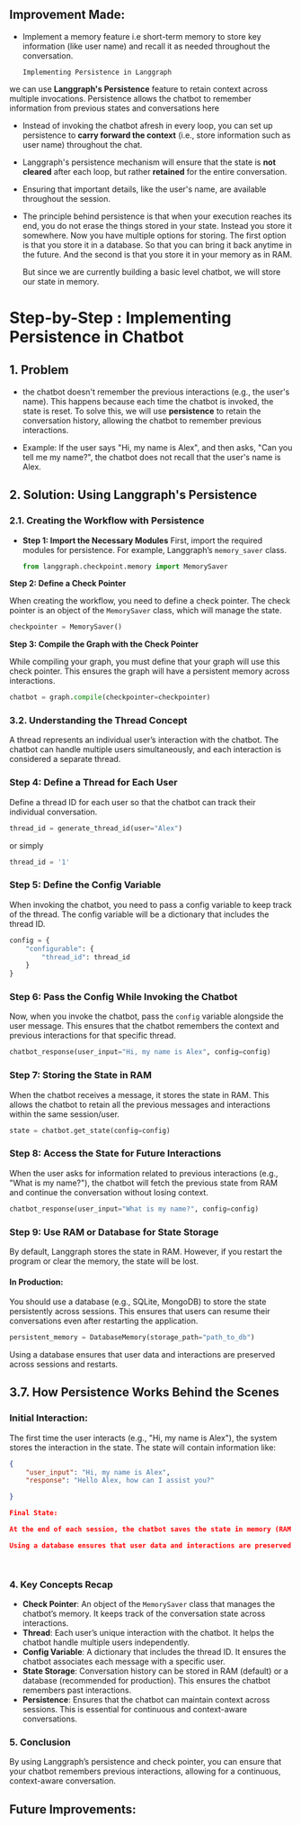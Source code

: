 ##  Improvement Made:

-  Implement a memory feature i.e short-term memory to store key information (like user name) and recall it as needed throughout the conversation.  
    
       Implementing Persistence in Langgraph
 
 we can use **Langgraph's Persistence** feature to retain context across multiple invocations. Persistence allows the chatbot to remember information from previous states and conversations
here 
- Instead of invoking the chatbot afresh in every loop, you can set up persistence to **carry forward the context** (i.e., store information such as user name) throughout the chat.
- Langgraph's persistence mechanism will ensure that the state is **not cleared** after each loop, but rather **retained** for the entire conversation.
- Ensuring that important details, like the user's name, are available throughout the session.

- The principle behind persistence is that when your execution reaches its end, you do not erase the things stored in your state. Instead you store it somewhere. Now you have multiple options for storing. 
The first option is that you store it in a database. So that you can bring it back anytime in the future.
And the second is that you store it in your memory as in RAM. 

     But since we are currently building a basic level chatbot, we will store our state in memory. 


# Step-by-Step : Implementing Persistence in Chatbot

## 1. **Problem**
- the chatbot doesn't remember the previous interactions (e.g., the user's name). This happens because each time the chatbot is invoked, the state is reset. To solve this, we will use **persistence** to retain the conversation history, allowing the chatbot to remember previous interactions.

- Example: If the user says "Hi, my name is Alex", and then asks, "Can you tell me my name?", the chatbot does not recall that the user's name is Alex.

## 2. **Solution: Using Langgraph's Persistence**

### 2.1. **Creating the Workflow with Persistence**

- **Step 1: Import the Necessary Modules**
  First,  import the required modules for persistence.
   For example, Langgraph’s `memory_saver` class.
  
  ```python
  from langgraph.checkpoint.memory import MemorySaver


 **Step 2: Define a Check Pointer**

When creating the workflow, you need to define a check pointer. The check pointer is an object of the `MemorySaver` class, which will manage the state.

```python
checkpointer = MemorySaver()
```



**Step 3: Compile the Graph with the Check Pointer**

While compiling your graph, you must define that your graph will use this check pointer. This ensures the graph will have a persistent memory across interactions.

```python
chatbot = graph.compile(checkpointer=checkpointer)

```


### 3.2. Understanding the Thread Concept

A thread represents an individual user’s interaction with the chatbot. The chatbot can handle multiple users simultaneously, and each interaction is considered a separate thread.

### Step 4: Define a Thread for Each User

Define a thread ID for each user so that the chatbot can track their individual conversation.

```python
thread_id = generate_thread_id(user="Alex")

```
or simply
```python
thread_id = '1'

```


### Step 5: Define the Config Variable

When invoking the chatbot, you need to pass a config variable to keep track of the thread. The config variable will be a dictionary that includes the thread ID.

```python
config = {
    "configurable": {
        "thread_id": thread_id
    }
}
```

### Step 6: Pass the Config While Invoking the Chatbot

Now, when you invoke the chatbot, pass the `config` variable alongside the user message. This ensures that the chatbot remembers the context and previous interactions for that specific thread.

```python
chatbot_response(user_input="Hi, my name is Alex", config=config)
```

### Step 7: Storing the State in RAM

When the chatbot receives a message, it stores the state in RAM. This allows the chatbot to retain all the previous messages and interactions within the same session/user.

```python
state = chatbot.get_state(config=config)
```


### Step 8: Access the State for Future Interactions

When the user asks for information related to previous interactions (e.g., "What is my name?"), the chatbot will fetch the previous state from RAM and continue the conversation without losing context.

```python
chatbot_response(user_input="What is my name?", config=config)
```



### Step 9: Use RAM or Database for State Storage

By default, Langgraph stores the state in RAM. However, if you restart the program or clear the memory, the state will be lost.

#### In Production:
You should use a database (e.g., SQLite, MongoDB) to store the state persistently across sessions. This ensures that users can resume their conversations even after restarting the application.

```python
persistent_memory = DatabaseMemory(storage_path="path_to_db")

```
Using a database ensures that user data and interactions are preserved across sessions and restarts.



## 3.7. How Persistence Works Behind the Scenes

### Initial Interaction:
The first time the user interacts (e.g., "Hi, my name is Alex"), the system stores the interaction in the state. The state will contain information like:

```json
{
    "user_input": "Hi, my name is Alex",
    "response": "Hello Alex, how can I assist you?"

}

Final State:

At the end of each session, the chatbot saves the state in memory (RAM or database). When the workflow ends, the state is saved and can be reloaded during the next session.

Using a database ensures that user data and interactions are preserved across sessions and restarts.




```




### 4. Key Concepts Recap

- **Check Pointer**: An object of the `MemorySaver` class that manages the chatbot’s memory. It keeps track of the conversation state across interactions.
- **Thread**: Each user’s unique interaction with the chatbot. It helps the chatbot handle multiple users independently.
- **Config Variable**: A dictionary that includes the thread ID. It ensures the chatbot associates each message with a specific user.
- **State Storage**: Conversation history can be stored in RAM (default) or a database (recommended for production). This ensures the chatbot remembers past interactions.
- **Persistence**: Ensures that the chatbot can maintain context across sessions. This is essential for continuous and context-aware conversations.



### 5. Conclusion

By using Langgraph’s persistence and check pointer, you can ensure that your chatbot remembers previous interactions, allowing for a continuous, context-aware conversation. 






## Future Improvements:






